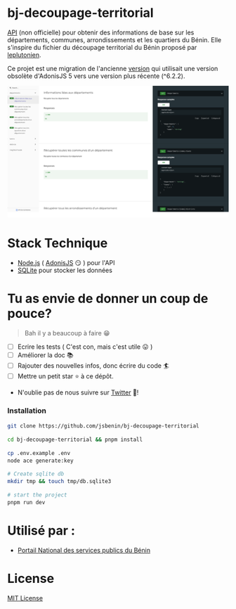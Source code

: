 # bj-decoupage-territorial

[API](https://bj-decoupage-territorial.herokuapp.com/) (non officielle) pour obtenir des informations de base sur les départements, communes, arrondissements et les quartiers du Bénin. Elle s'inspire du fichier du découpage territorial du Bénin proposé par [leplutonien](https://github.com/leplutonien/decoupage_territorial_benin).

Ce projet est une migration de l'ancienne [version](https://github.com/nioperas06/bj-decoupage-territorial) qui utilisait une version obsolète d'AdonisJS 5 vers une version plus récente (^6.2.2).

[![bj-decoupage-territorial](preview.png)](https://github.com/jsbenin/bj-decoupage-territorial)


# Stack Technique
* [Node.js](https://nodejs.org/en/) ( [AdonisJS](https://adonisjs.com/) 😏 ) pour l'API
* [SQLite](https://www.mysql.com/) pour stocker les données

# Tu as envie de donner un coup de pouce?
> Bah il y a beaucoup à faire 😁
* [ ] Ecrire les tests ( C'est con, mais c'est utile 😛 )
* [ ] Améliorer la doc 📚 
* [ ] Rajouter des nouvelles infos, donc écrire du code 🏄
* [ ] Mettre un petit star ⭐️ à ce dépôt.
* N'oublie pas de nous suivre sur [Twitter](https://twitter.com/jsbenincommunity) 👊!

### Installation
```bash 
git clone https://github.com/jsbenin/bj-decoupage-territorial
```
```bash
cd bj-decoupage-territorial && pnpm install 
```

```bash
cp .env.example .env
node ace generate:key
```

```bash
# Create sqlite db
mkdir tmp && touch tmp/db.sqlite3
```

```bash
# start the project
pnpm run dev
```


# Utilisé par :
* [Portail National des services publics du Bénin](https://service-public.bj)

# License
[MIT License](LICENSE.md)
